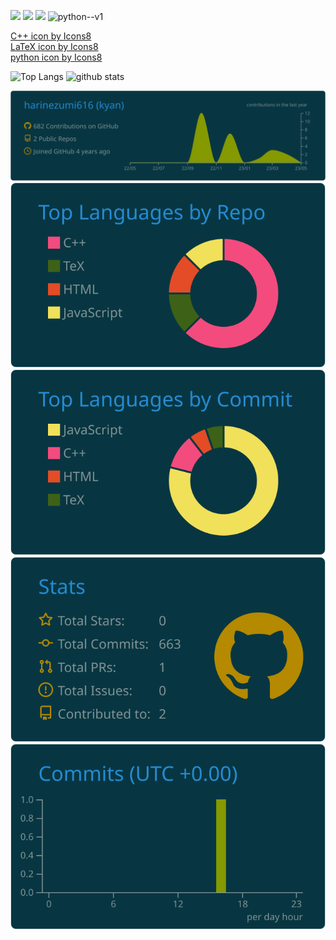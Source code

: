 <a target="_blank"> <img src="https://img.icons8.com/color/48/000000/c-plus-plus-logo.png"/> 
<a target="_blank"> <img src="https://img.icons8.com/color/48/000000/latex.png"/> 
<a target="_blank"> <img src="https://cdn.icon-icons.com/icons2/2107/PNG/512/file_type_light_tex_icon_130429.png" height="50"/> 
<a target="_blank"> <img width="48" height="48" src="https://img.icons8.com/color/48/python--v1.png" alt="python--v1"/>

  <a href="https://icons8.com/icon/40669/c++">C++ icon by Icons8</a><br>
  <a href="https://icons8.com/icon/WBooq2dInw0x/latex">LaTeX icon by Icons8</a><br>
  <a href="https://icons8.com/icons/set/python">python icon by Icons8</a>
  
<p align="left"> 
  <img alt="Top Langs" height="150px" src="https://github-readme-stats.vercel.app/api/top-langs/?username=harinezumi616&layout=compact&theme=merko" />
  <img alt="github stats" height="150px" src="https://github-readme-stats.vercel.app/api?username=harinezumi616&theme=onedark&show_icons=true" />
</p>

<!--
[![trophy](https://github-profile-trophy.vercel.app/?username=harinezumi616&theme=onedark&column=7
)](https://github.com/ryo-ma/github-profile-trophy)
-->

[![](https://raw.githubusercontent.com/harinezumi616/harinezumi616/main/profile-summary-card-output/solarized_dark/0-profile-details.svg)](https://github.com/vn7n24fzkq/github-profile-summary-cards)
[![](https://raw.githubusercontent.com/harinezumi616/harinezumi616/main/profile-summary-card-output/solarized_dark/1-repos-per-language.svg)](https://github.com/vn7n24fzkq/github-profile-summary-cards) [![](https://raw.githubusercontent.com/harinezumi616/harinezumi616/main/profile-summary-card-output/solarized_dark/2-most-commit-language.svg)](https://github.com/vn7n24fzkq/github-profile-summary-cards)
[![](https://raw.githubusercontent.com/harinezumi616/harinezumi616/main/profile-summary-card-output/solarized_dark/3-stats.svg)](https://github.com/vn7n24fzkq/github-profile-summary-cards) [![](https://raw.githubusercontent.com/harinezumi616/harinezumi616/main/profile-summary-card-output/solarized_dark/4-productive-time.svg)](https://github.com/vn7n24fzkq/github-profile-summary-cards)
